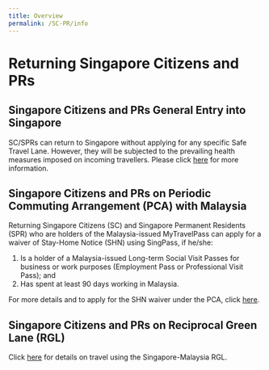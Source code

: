 ```yaml
---
title: Overview
permalink: /SC-PR/info
---
```


# Returning Singapore Citizens and PRs

## Singapore Citizens and PRs General Entry into Singapore
SC/SPRs can return to Singapore without applying for any specific Safe Travel Lane. However, they will be subjected to the prevailing health measures imposed on incoming travellers. Please click [here](https://www.ica.gov.sg/covid-19) for more information.

## Singapore Citizens and PRs on Periodic Commuting Arrangement (PCA) with Malaysia

Returning Singapore Citizens (SC) and Singapore Permanent Residents (SPR) who are holders of the Malaysia-issued MyTravelPass can apply for a waiver of Stay-Home Notice (SHN) using SingPass, if he/she:

1.	Is a holder of a Malaysia-issued Long-term Social Visit Passes for business or work purposes (Employment Pass or Professional Visit Pass); and
2.	Has spent at least 90 days working in Malaysia.

For more details and to apply for the SHN waiver under the PCA, click [here](/malaysia/pca/information-sc-pr).

## Singapore Citizens and PRs on Reciprocal Green Lane (RGL)
Click [here](/rgl/requirements-and-process) for details on travel using the Singapore-Malaysia RGL.


